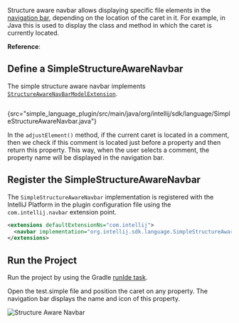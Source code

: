 [//]: # ("title: 15. Structure Aware Navigation Bar")

<!-- Copyright 2000-2022 JetBrains s.r.o. and other contributors. Use of this source code is governed by the Apache 2.0 license that can be found in the LICENSE file. -->

<include src="language_and_filetype.md" include-id="custom_language_tutorial_header"></include>

Structure aware navbar allows displaying specific file elements in the
[navigation bar](https://www.jetbrains.com/help/idea/guided-tour-around-the-user-interface.html#navigation-bar),
depending on the location of the caret in it.
For example, in Java this is used to display the class and method in which the caret is currently located.

**Reference**: [](navbar.md)

## Define a SimpleStructureAwareNavbar

The simple structure aware navbar implements
[`StructureAwareNavBarModelExtension`](upsource:///platform/lang-impl/src/com/intellij/ide/navigationToolbar/StructureAwareNavBarModelExtension.kt).

```java
```
{src="simple_language_plugin/src/main/java/org/intellij/sdk/language/SimpleStructureAwareNavbar.java"}

In the `adjustElement()` method, if the current caret is located in a comment, then we check if this comment is located just before a property and then return this property.
This way, when the user selects a comment, the property name will be displayed in the navigation bar.

## Register the SimpleStructureAwareNavbar

The `SimpleStructureAwareNavbar` implementation is registered with the IntelliJ Platform in the plugin
configuration file using the `com.intellij.navbar` extension point.

```xml
<extensions defaultExtensionNs="com.intellij">
  <navbar implementation="org.intellij.sdk.language.SimpleStructureAwareNavbar"/>
</extensions>
```

## Run the Project

Run the project by using the Gradle
[runIde task](https://plugins.jetbrains.com/docs/intellij/gradle-prerequisites.html#running-a-simple-gradle-based-intellij-platform-plugin).

Open the <path>test.simple</path> file and position the caret on any property.
The navigation bar displays the name and icon of this property.

![Structure Aware Navbar](structure_aware_navbar.png)
